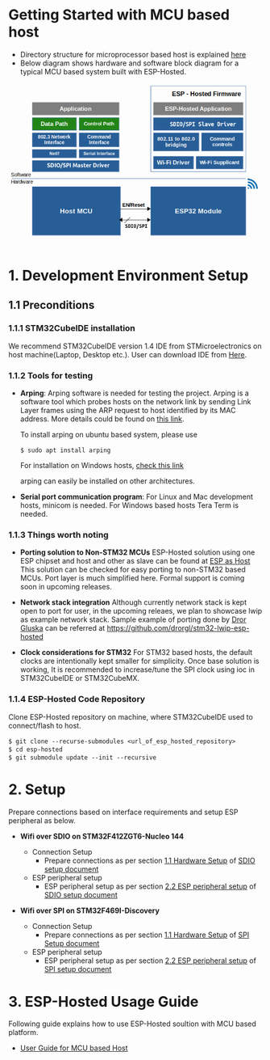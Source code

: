 # Getting Started with MCU based host
- Directory structure for microprocessor based host is explained [here](directory_structure.md)
- Below diagram shows hardware and software block diagram for a typical MCU based system built with ESP-Hosted.

![ESP-Hosted Block Diagram](./MCU_based_design.png)

# 1. Development Environment Setup

## 1.1 Preconditions

### 1.1.1 STM32CubeIDE installation

We recommend STM32CubeIDE version 1.4 IDE from STMicroelectronics on host machine(Laptop, Desktop etc.). User can download IDE from [Here](https://www.st.com/en/development-tools/stm32cubeide.html#get-software).

### 1.1.2 Tools for testing
* **Arping**:
	Arping software is needed for testing the project.
	Arping is a software tool which probes hosts on the network link by sending Link Layer frames using the ARP request to host identified by its MAC address. More details could be found on [this link](https://devconnected.com/arping-command-on-linux-explained/).

	To install arping on ubuntu based system, please use
	```
	$ sudo apt install arping
	```
	For installation on Windows hosts, [check this link](https://elifulkerson.com/projects/arp-ping.php)

	arping can easily be installed on other architectures.

* **Serial port communication program**:
	For Linux and Mac development hosts, minicom is needed. For Windows based hosts Tera Term is needed.

### 1.1.3 Things worth noting
* **Porting solution to Non-STM32 MCUs**
	ESP-Hosted solution using one ESP chipset and host and other as slave can be found at [ESP as Host](https://github.com/espressif/esp-hosted/issues/186#issuecomment-1429252815)
	This solution can be checked for easy porting to non-STM32 based MCUs. Port layer is much simplified here. Formal support is coming soon in upcoming releases.

* **Network stack integration**
	Although currently network stack is kept open to port for user, in the upcoming releaes, we plan to showcase lwip as example network stack.
	Sample example of porting done by [Dror Gluska](https://github.com/drorgl) can be referred at https://github.com/drorgl/stm32-lwip-esp-hosted

* **Clock considerations for STM32**
	For STM32 based hosts, the default clocks are intentionally kept smaller for simplicity. Once base solution is working, It is recommended to increase/tune the SPI clock using ioc in STM32CubeIDE or STM32CubeMX.

### 1.1.4 ESP-Hosted Code Repository
Clone ESP-Hosted repository on machine, where STM32CubeIDE used to connect/flash to host.
```
$ git clone --recurse-submodules <url_of_esp_hosted_repository>
$ cd esp-hosted
$ git submodule update --init --recursive
```

# 2. Setup

Prepare connections based on interface requirements and setup ESP peripheral as below.

* **Wifi over SDIO on STM32F412ZGT6-Nucleo 144**
	* Connection Setup
		* Prepare connections as per section [1.1 Hardware Setup](SDIO_setup.md#11-hardware-setupconnections) of [SDIO setup document](SDIO_setup.md)
	* ESP peripheral setup
		* ESP peripheral setup as per section [2.2 ESP peripheral setup](SDIO_setup.md#22-setup) of [SDIO setup document](SDIO_setup.md)

* **Wifi over SPI on STM32F469I-Discovery**
	* Connection Setup
		* Prepare connections as per section [1.1 Hardware Setup](SPI_setup.md#11-hardware-setupconnections) of [SPI Setup document](SPI_setup.md)
	* ESP peripheral setup
		* ESP peripheral setup as per section [2.2 ESP peripheral setup](SPI_setup.md#22-setup) of [SPI setup document](SPI_setup.md)

# 3. ESP-Hosted Usage Guide
Following guide explains how to use ESP-Hosted soultion with MCU based platform.
* [User Guide for MCU based Host](./Getting_started.md)
